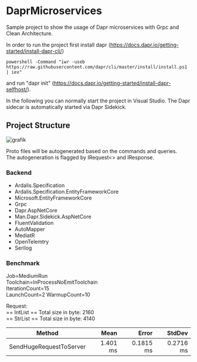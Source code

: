 # DaprMicroservices

Sample project to show the usage of Dapr microservices with Grpc and Clean Architecture.  

In order to run the project first install dapr (https://docs.dapr.io/getting-started/install-dapr-cli/)


```console
powershell -Command "iwr -useb https://raw.githubusercontent.com/dapr/cli/master/install/install.ps1 | iex"
```

and run "dapr init" (https://docs.dapr.io/getting-started/install-dapr-selfhost/).

In the following you can normally start the project in Visual Studio. The Dapr sidecar is automatically started via Dapr Sidekick.

## Project Structure

![grafik](https://user-images.githubusercontent.com/106377614/209716594-81106af8-4d0f-49e0-89bc-044ad229cdd2.png)

Proto files will be autogenerated based on the commands and queries.  
The autogeneration is flagged by IRequest<> and IResponse.

### Backend
- Ardalis.Specification
- Ardalis.Specification.EntityFrameworkCore
- Microsoft.EntityFrameworkCore
- Grpc
- Dapr.AspNetCore
- Man.Dapr.Sidekick.AspNetCore
- FluentValidation
- AutoMapper
- MediatR
- OpenTelemtry
- Serilog


### Benchmark
Job=MediumRun  
Toolchain=InProcessNoEmitToolchain  
IterationCount=15  
LaunchCount=2 
WarmupCount=10

Request:  
== IntList == Total size in byte: 2160  
== StrList == Total size in byte: 4140  

|                  Method |     Mean |     Error |    StdDev |
|------------------------ |---------:|----------:|----------:|
| SendHugeRequestToServer | 1.401 ms | 0.1815 ms | 0.2716 ms |
